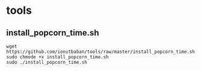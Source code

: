# tools

## install_popcorn_time.sh
```shell 
wget https://github.com/ionutbaban/tools/raw/master/install_popcorn_time.sh
sudo chmode +x install_popcorn_time.sh
sudo ./install_popcorn_time.sh
```
